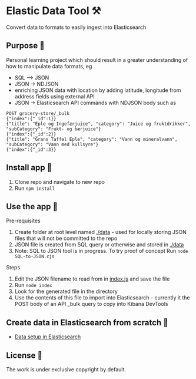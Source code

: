 # Elastic Data Tool ⚒️

Convert data to formats to easily ingest into Elasticsearch

## Purpose 💖

Personal learning project which should result in a greater understanding of how to manipulate data formats, eg

- SQL --> JSON
- JSON -> NDJSON
- enriching JSON data with location by adding latitude, longitude from address fields using external API
- JSON -> Elasticsearch API commands with NDJSON body such as

```
POST grocery-store/_bulk
{"index":{"_id":1}}
{"title": "Eple og Ingefærjuice", "category": "Juice og fruktdrikker", "subCategory": "Frukt- og bærjuice"}
{"index":{"_id":2}}
{"title": "Grans Taffel Eple", "category": "Vann og mineralvann", "subCategory": "Vann med kullsyre"}
{"index":{"_id":3}}
```

## Install app 🐣

1. Clone repo and navigate to new repo
2. Run `npm install`

## Use the app 🎷

Pre-requisites

1. Create folder at root level named [./data](./data) - used for locally storing JSON files that will not be committed to the repo
2. JSON file is created from SQL query or otherwise and stored in [./data](./data)
3. Note: SQL to JSON tool is in progress. To try proof of concept Run `node SQL-to-JSON.cjs`

Steps

1. Edit the JSON filename to read from in [index.js](./index.js) and save the file
2. Run `node index`
3. Look for the generated file in the directory
4. Use the contents of this file to import into Elasticsearch - currently it the POST body of an API \_bulk query to copy into Kibana DevTools

## Create data in Elasticsearch from scratch 🎸

- [Data setup in Elasticsearch](elasticsearch-data-setup.md)

## License 📝

The work is under exclusive copyright by default.
